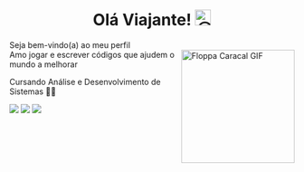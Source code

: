 <h1 align="center"> Olá Viajante! <img src="https://github.com/wervlad/wervlad/assets/24524555/766d336d-b87d-44ba-807c-c51de2bc6b4d" width="28px" alt="😉"> </h1>
Seja bem-vindo(a) ao meu perfil 
  <div> <img align="right" alt="Floppa Caracal GIF" src= "https://i.pinimg.com/564x/0c/93/50/0c9350bb74ac8862883fd9f08a9a82c9.jpg" = width="200" height="200" /> </div>
  Amo jogar e escrever códigos que ajudem o mundo a melhorar 
  
  Cursando Análise e Desenvolvimento de Sistemas :man_technologist:
 
<div> 
  <a href="https://www.instagram.com/juniorbenz777/" target="_blank"><img src="https://img.shields.io/badge/-Instagram-%23E4405F?style=for-the-badge&logo=instagram&logoColor=white" target="_blank"></a>
  <a href = "mailto:henriquequeiroz.ads@hotmail.com"><img src="https://img.shields.io/badge/Microsoft_Outlook-0078D4?style=for-the-badge&logo=microsoft-outlook&logoColor=white" target="_blank"></a>
  <a href="https://www.linkedin.com/in/henriquequeirozads/" target="_blank"><img src="https://img.shields.io/badge/-LinkedIn-%230077B5?style=for-the-badge&logo=linkedin&logoColor=white" target="_blank"></a> 
 
</div>


